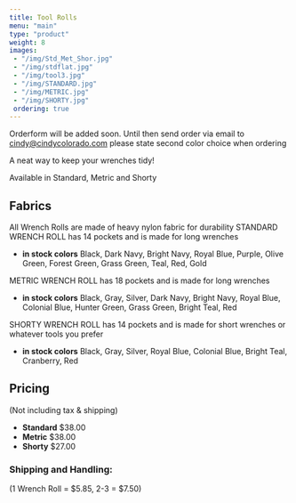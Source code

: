 ```yaml
---
title: Tool Rolls
menu: "main"
type: "product"
weight: 8
images:
 - "/img/Std_Met_Shor.jpg"
 - "/img/stdflat.jpg"
 - "/img/tool3.jpg"
 - "/img/STANDARD.jpg"
 - "/img/METRIC.jpg"
 - "/img/SHORTY.jpg"
 ordering: true
---
```

Orderform will be added soon.  Until then send order via email to cindy@cindycolorado.com please state second color choice when ordering


A neat way to keep your wrenches tidy!
 
Available in Standard, Metric and Shorty
## Fabrics

All Wrench Rolls are made of heavy nylon fabric for durability
STANDARD WRENCH ROLL has 14 pockets and is made for long wrenches
* **in stock colors** Black, Dark Navy, Bright Navy, Royal Blue, Purple, Olive Green, Forest Green, Grass Green, Teal, Red, Gold

METRIC WRENCH ROLL has 18 pockets and is made for long wrenches
* **in stock colors** Black, Gray, Silver, Dark Navy, Bright Navy, Royal Blue, Colonial Blue, Hunter Green, Grass Green, Bright Teal, Red

SHORTY WRENCH ROLL has 14 pockets and is made for short wrenches or whatever tools you prefer
* **in stock colors** Black, Gray, Silver, Royal Blue, Colonial Blue, Bright Teal, Cranberry, Red

## Pricing

(Not including tax & shipping)

* **Standard** $38.00
* **Metric** $38.00
* **Shorty** $27.00

### Shipping and Handling:

(1 Wrench Roll = $5.85, 2-3 = $7.50)

